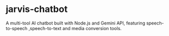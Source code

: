 # jarvis-chatbot
A multi-tool AI chatbot built with Node.js and Gemini API, featuring speech-to-speech ,speech-to-text and media conversion tools.
